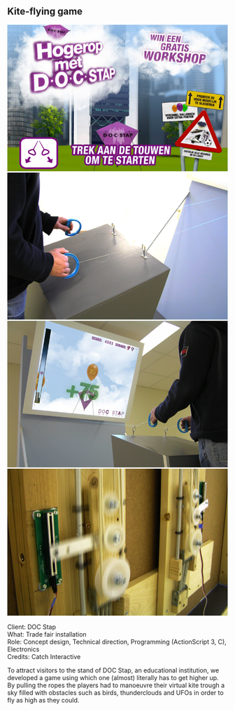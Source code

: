 ## Kite-flying game

![Game screenshot](./images/doc_01.jpg)
![Player close-up](./images/doc_02.jpg)
![Player playing the game](./images/doc_03.jpg)
![Mechanics close-up](./images/doc_04.jpg)

Client: DOC Stap  
What: Trade fair installation  
Role: Concept design, Technical direction, Programming (ActionScript 3, C), Electronics  
Credits: Catch Interactive  

To attract visitors to the stand of DOC Stap, an educational institution, we developed a game using which one (almost) literally has to get higher up. By pulling the ropes the players had to manoeuvre their virtual kite trough a sky filled with obstacles such as birds, thunderclouds and UFOs in order to fly as high as they could.
